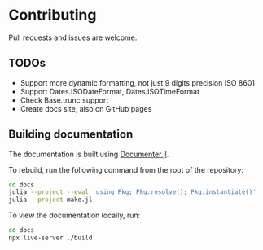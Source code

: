 # Contributing

Pull requests and issues are welcome.

## TODOs

- Support more dynamic formatting, not just 9 digits precision ISO 8601
- Support Dates.ISODateFormat, Dates.ISOTimeFormat
- Check Base.trunc support
- Create docs site, also on GitHub pages

## Building documentation

The documentation is built using [Documenter.jl](https://documenter.juliadocs.org/stable/).

To rebuild, run the following command from the root of the repository:

```bash
cd docs
julia --project --eval 'using Pkg; Pkg.resolve(); Pkg.instantiate()'
julia --project make.jl
```

To view the documentation locally, run:

```bash
cd docs
npx live-server ./build
```
